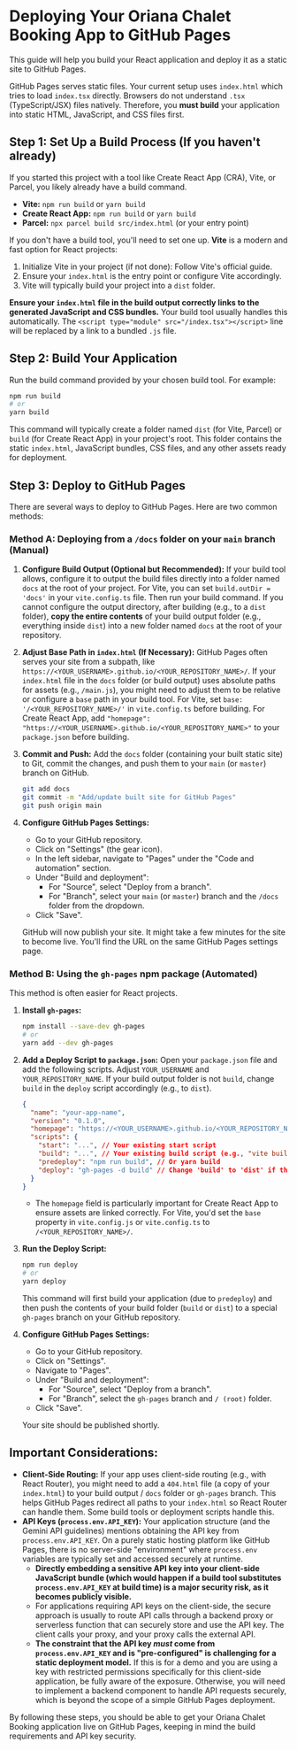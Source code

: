 
# Deploying Your Oriana Chalet Booking App to GitHub Pages

This guide will help you build your React application and deploy it as a static site to GitHub Pages.

GitHub Pages serves static files. Your current setup uses `index.html` which tries to load `index.tsx` directly. Browsers do not understand `.tsx` (TypeScript/JSX) files natively. Therefore, you **must build** your application into static HTML, JavaScript, and CSS files first.

## Step 1: Set Up a Build Process (If you haven't already)

If you started this project with a tool like Create React App (CRA), Vite, or Parcel, you likely already have a build command.

*   **Vite:** `npm run build` or `yarn build`
*   **Create React App:** `npm run build` or `yarn build`
*   **Parcel:** `npx parcel build src/index.html` (or your entry point)

If you don't have a build tool, you'll need to set one up. **Vite** is a modern and fast option for React projects:
1.  Initialize Vite in your project (if not done): Follow Vite's official guide.
2.  Ensure your `index.html` is the entry point or configure Vite accordingly.
3.  Vite will typically build your project into a `dist` folder.

**Ensure your `index.html` file in the build output correctly links to the generated JavaScript and CSS bundles.** Your build tool usually handles this automatically. The `<script type="module" src="/index.tsx"></script>` line will be replaced by a link to a bundled `.js` file.

## Step 2: Build Your Application

Run the build command provided by your chosen build tool. For example:

```bash
npm run build
# or
yarn build
```

This command will typically create a folder named `dist` (for Vite, Parcel) or `build` (for Create React App) in your project's root. This folder contains the static `index.html`, JavaScript bundles, CSS files, and any other assets ready for deployment.

## Step 3: Deploy to GitHub Pages

There are several ways to deploy to GitHub Pages. Here are two common methods:

### Method A: Deploying from a `/docs` folder on your `main` branch (Manual)

1.  **Configure Build Output (Optional but Recommended):**
    If your build tool allows, configure it to output the build files directly into a folder named `docs` at the root of your project. For Vite, you can set `build.outDir = 'docs'` in your `vite.config.ts` file. Then run your build command.
    If you cannot configure the output directory, after building (e.g., to a `dist` folder), **copy the entire contents** of your build output folder (e.g., everything inside `dist`) into a new folder named `docs` at the root of your repository.

2.  **Adjust Base Path in `index.html` (If Necessary):**
    GitHub Pages often serves your site from a subpath, like `https://<YOUR_USERNAME>.github.io/<YOUR_REPOSITORY_NAME>/`.
    If your `index.html` file in the `docs` folder (or build output) uses absolute paths for assets (e.g., `/main.js`), you might need to adjust them to be relative or configure a `base` path in your build tool.
    For Vite, set `base: '/<YOUR_REPOSITORY_NAME>/'` in `vite.config.ts` before building.
    For Create React App, add `"homepage": "https://<YOUR_USERNAME>.github.io/<YOUR_REPOSITORY_NAME>"` to your `package.json` before building.

3.  **Commit and Push:**
    Add the `docs` folder (containing your built static site) to Git, commit the changes, and push them to your `main` (or `master`) branch on GitHub.

    ```bash
    git add docs
    git commit -m "Add/update built site for GitHub Pages"
    git push origin main
    ```

4.  **Configure GitHub Pages Settings:**
    *   Go to your GitHub repository.
    *   Click on "Settings" (the gear icon).
    *   In the left sidebar, navigate to "Pages" under the "Code and automation" section.
    *   Under "Build and deployment":
        *   For "Source", select "Deploy from a branch".
        *   For "Branch", select your `main` (or `master`) branch and the `/docs` folder from the dropdown.
    *   Click "Save".

    GitHub will now publish your site. It might take a few minutes for the site to become live. You'll find the URL on the same GitHub Pages settings page.

### Method B: Using the `gh-pages` npm package (Automated)

This method is often easier for React projects.

1.  **Install `gh-pages`:**
    ```bash
    npm install --save-dev gh-pages
    # or
    yarn add --dev gh-pages
    ```

2.  **Add a Deploy Script to `package.json`:**
    Open your `package.json` file and add the following scripts. Adjust `YOUR_USERNAME` and `YOUR_REPOSITORY_NAME`. If your build output folder is not `build`, change `build` in the `deploy` script accordingly (e.g., to `dist`).

    ```json
    {
      "name": "your-app-name",
      "version": "0.1.0",
      "homepage": "https://<YOUR_USERNAME>.github.io/<YOUR_REPOSITORY_NAME>", // Important for CRA
      "scripts": {
        "start": "...", // Your existing start script
        "build": "...", // Your existing build script (e.g., "vite build" or "react-scripts build")
        "predeploy": "npm run build", // Or yarn build
        "deploy": "gh-pages -d build" // Change 'build' to 'dist' if that's your output folder
      }
    }
    ```
    *   The `homepage` field is particularly important for Create React App to ensure assets are linked correctly. For Vite, you'd set the `base` property in `vite.config.js` or `vite.config.ts` to `/<YOUR_REPOSITORY_NAME>/`.

3.  **Run the Deploy Script:**
    ```bash
    npm run deploy
    # or
    yarn deploy
    ```
    This command will first build your application (due to `predeploy`) and then push the contents of your build folder (`build` or `dist`) to a special `gh-pages` branch on your GitHub repository.

4.  **Configure GitHub Pages Settings:**
    *   Go to your GitHub repository.
    *   Click on "Settings".
    *   Navigate to "Pages".
    *   Under "Build and deployment":
        *   For "Source", select "Deploy from a branch".
        *   For "Branch", select the `gh-pages` branch and `/ (root)` folder.
    *   Click "Save".

    Your site should be published shortly.

## Important Considerations:

*   **Client-Side Routing:** If your app uses client-side routing (e.g., with React Router), you might need to add a `404.html` file (a copy of your `index.html`) to your build output / `docs` folder or `gh-pages` branch. This helps GitHub Pages redirect all paths to your `index.html` so React Router can handle them. Some build tools or deployment scripts handle this.
*   **API Keys (`process.env.API_KEY`):** Your application structure (and the Gemini API guidelines) mentions obtaining the API key from `process.env.API_KEY`. On a purely static hosting platform like GitHub Pages, there is no server-side "environment" where `process.env` variables are typically set and accessed securely at runtime.
    *   **Directly embedding a sensitive API key into your client-side JavaScript bundle (which would happen if a build tool substitutes `process.env.API_KEY` at build time) is a major security risk, as it becomes publicly visible.**
    *   For applications requiring API keys on the client-side, the secure approach is usually to route API calls through a backend proxy or serverless function that can securely store and use the API key. The client calls your proxy, and your proxy calls the external API.
    *   **The constraint that the API key *must* come from `process.env.API_KEY` and is "pre-configured" is challenging for a static deployment model.** If this is for a demo and you are using a key with restricted permissions specifically for this client-side application, be fully aware of the exposure. Otherwise, you will need to implement a backend component to handle API requests securely, which is beyond the scope of a simple GitHub Pages deployment.

By following these steps, you should be able to get your Oriana Chalet Booking application live on GitHub Pages, keeping in mind the build requirements and API key security.
